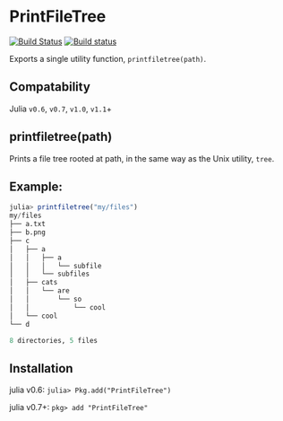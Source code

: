 # PrintFileTree

[![Build Status](https://travis-ci.org/NHDaly/PrintFileTree.jl.svg?branch=master)](https://travis-ci.org/NHDaly/PrintFileTree.jl)
[![Build status](https://ci.appveyor.com/api/projects/status/a2map67trmutdf6s?svg=true)](https://ci.appveyor.com/project/NHDaly/printfiletree-jl)


Exports a single utility function, `printfiletree(path)`.

## Compatability
Julia `v0.6`, `v0.7`, `v1.0`, `v1.1`+

## printfiletree(path)

Prints a file tree rooted at path, in the same way as the Unix utility, `tree`.

## Example:
```julia
julia> printfiletree("my/files")
my/files
├── a.txt
├── b.png
├── c
│   ├── a
│   │   ├── a
│   │   │   └── subfile
│   │   └── subfiles
│   ├── cats
│   │   └── are
│   │       └── so
│   │           └── cool
│   └── cool
└── d

8 directories, 5 files
```

## Installation

julia v0.6: `julia> Pkg.add("PrintFileTree")`

julia v0.7+: `pkg> add "PrintFileTree"`


